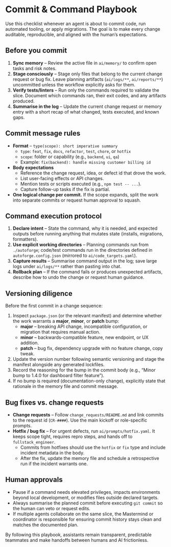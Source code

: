 # Commit & Command Playbook

Use this checklist whenever an agent is about to commit code, run automated tooling, or apply migrations. The goal is to make every change auditable, reproducible, and aligned with the human’s expectations.

## Before you commit

1. **Sync memory** – Review the active file in `ai/memory/` to confirm open tasks and risk notes.
2. **Stage consciously** – Stage only files that belong to the current change request or bug fix. Leave planning artifacts (`ai/logs/**`, `ai/reports/**`) uncommitted unless the workflow explicitly asks for them.
3. **Verify tests/linters** – Run only the commands required to validate the slice. Document which commands ran, their exit codes, and any artifacts produced.
4. **Summarise in the log** – Update the current change request or memory entry with a short recap of what changed, tests executed, and known gaps.

## Commit message rules

- **Format** – `type(scope): short imperative summary`
  - `type`: `feat`, `fix`, `docs`, `refactor`, `test`, `chore`, or `hotfix`
  - `scope`: folder or capability (e.g., `backend`, `ui`, `qa`)
  - Example: `fix(backend): handle missing customer billing id`
- **Body expectations**
  - Reference the change request, idea, or defect id that drove the work.
  - List user-facing effects or API changes.
  - Mention tests or scripts executed (e.g., `npm test -- ...`).
  - Capture follow-up tasks if the fix is partial.
- **One logical change per commit.** If the scope expands, split the work into separate commits or request human approval to squash.

## Command execution protocol

1. **Declare intent** – State the command, why it is needed, and expected outputs before running anything that mutates state (installs, migrations, formatters).
2. **Use explicit working directories** – Planning commands run from `./autoforge`; code/test commands run in the directories defined in `autoforge.config.json` (mirrored to `ai/code_targets.yaml`).
3. **Capture results** – Summarise command output in the log; save large logs under `ai/logs/**` rather than pasting into chat.
4. **Rollback plan** – If the command fails or produces unexpected artifacts, describe how to undo the change or request human guidance.

## Versioning diligence

Before the first commit in a change sequence:

1. Inspect `package.json` (or the relevant manifest) and determine whether the work warrants a **major**, **minor**, or **patch** bump:
   - **major** – breaking API change, incompatible configuration, or migration that requires manual action.
   - **minor** – backwards-compatible feature, new endpoint, or UX addition.
   - **patch** – bug fix, dependency upgrade with no feature change, copy tweak.
2. Update the version number following semantic versioning and stage the manifest alongside any generated lockfiles.
3. Record the reasoning for the bump in the commit body (e.g., “Minor bump to 1.4.0 for dashboard filter feature”).
4. If no bump is required (documentation-only change), explicitly state that rationale in the memory file and commit message.

## Bug fixes vs. change requests

- **Change requests** – Follow `change_requests/README.md` and link commits to the request id (`CR-####`). Use the main kickoff or role-specific prompts.
- **Hotfix / bug fix** – For urgent defects, run `ai/prompts/hotfix.yaml`. It keeps scope tight, requires repro steps, and hands off to `fullstack_engineer`.
  - Commits from hotfixes should use the `hotfix` or `fix` type and include incident metadata in the body.
  - After the fix, update the memory file and schedule a retrospective run if the incident warrants one.

## Human approvals

- Pause if a command needs elevated privileges, impacts environments beyond local development, or modifies files outside declared targets.
- Always summarise the planned commit before executing `git commit` so the human can veto or request edits.
- If multiple agents collaborate on the same slice, the Mastermind or coordinator is responsible for ensuring commit history stays clean and matches the documented plan.

By following this playbook, assistants remain transparent, predictable teammates and make handoffs between humans and AI frictionless.
